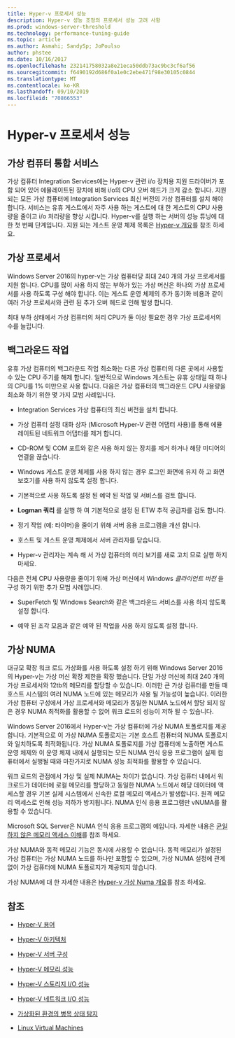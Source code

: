 ```yaml
---
title: Hyper-v 프로세서 성능
description: Hyper-v 성능 조정의 프로세서 성능 고려 사항
ms.prod: windows-server-threshold
ms.technology: performance-tuning-guide
ms.topic: article
ms.author: Asmahi; SandySp; JoPoulso
author: phstee
ms.date: 10/16/2017
ms.openlocfilehash: 232141758032a8e21eca50ddb73ac9bc3cf6af56
ms.sourcegitcommit: f6490192d686f0a1e0c2ebe471f98e30105c0844
ms.translationtype: MT
ms.contentlocale: ko-KR
ms.lasthandoff: 09/10/2019
ms.locfileid: "70866553"
---
```

# <a name="hyper-v-processor-performance"></a>Hyper-v 프로세서 성능


## <a name="virtual-machine-integration-services"></a>가상 컴퓨터 통합 서비스

가상 컴퓨터 Integration Services에는 Hyper-v 관련 i/o 장치용 지원 드라이버가 포함 되어 있어 에뮬레이트된 장치에 비해 i/o의 CPU 오버 헤드가 크게 감소 합니다. 지원 되는 모든 가상 컴퓨터에 Integration Services 최신 버전의 가상 컴퓨터를 설치 해야 합니다. 서비스는 유휴 게스트에서 자주 사용 하는 게스트에 대 한 게스트의 CPU 사용량을 줄이고 i/o 처리량을 향상 시킵니다. Hyper-v를 실행 하는 서버의 성능 튜닝에 대 한 첫 번째 단계입니다. 지원 되는 게스트 운영 체제 목록은 [Hyper-v 개요](https://technet.microsoft.com/library/hh831531.aspx)를 참조 하세요.

## <a name="virtual-processors"></a>가상 프로세서

Windows Server 2016의 hyper-v는 가상 컴퓨터당 최대 240 개의 가상 프로세서를 지원 합니다. CPU를 많이 사용 하지 않는 부하가 있는 가상 머신은 하나의 가상 프로세서를 사용 하도록 구성 해야 합니다. 이는 게스트 운영 체제의 추가 동기화 비용과 같이 여러 가상 프로세서와 관련 된 추가 오버 헤드로 인해 발생 합니다.

최대 부하 상태에서 가상 컴퓨터의 처리 CPU가 둘 이상 필요한 경우 가상 프로세서의 수를 늘립니다.

## <a name="background-activity"></a>백그라운드 작업

유휴 가상 컴퓨터의 백그라운드 작업 최소화는 다른 가상 컴퓨터의 다른 곳에서 사용할 수 있는 CPU 주기를 해제 합니다. 일반적으로 Windows 게스트는 유휴 상태일 때 하나의 CPU를 1% 미만으로 사용 합니다. 다음은 가상 컴퓨터의 백그라운드 CPU 사용량을 최소화 하기 위한 몇 가지 모범 사례입니다.

-   Integration Services 가상 컴퓨터의 최신 버전을 설치 합니다.

-   가상 컴퓨터 설정 대화 상자 (Microsoft Hyper-V 관련 어댑터 사용)를 통해 에뮬레이트된 네트워크 어댑터를 제거 합니다.

-   CD-ROM 및 COM 포트와 같은 사용 하지 않는 장치를 제거 하거나 해당 미디어의 연결을 끊습니다.

-   Windows 게스트 운영 체제를 사용 하지 않는 경우 로그인 화면에 유지 하 고 화면 보호기를 사용 하지 않도록 설정 합니다.

-   기본적으로 사용 하도록 설정 된 예약 된 작업 및 서비스를 검토 합니다.

-   **Logman 쿼리** 를 실행 하 여 기본적으로 설정 된 ETW 추적 공급자를 검토 합니다.

-   정기 작업 (예: 타이머)을 줄이기 위해 서버 응용 프로그램을 개선 합니다.

-   호스트 및 게스트 운영 체제에서 서버 관리자를 닫습니다.

-   Hyper-v 관리자는 계속 해 서 가상 컴퓨터의 미리 보기를 새로 고치 므로 실행 하지 마세요.

다음은 전체 CPU 사용량을 줄이기 위해 가상 머신에서 Windows *클라이언트 버전* 을 구성 하기 위한 추가 모범 사례입니다.

-   SuperFetch 및 Windows Search와 같은 백그라운드 서비스를 사용 하지 않도록 설정 합니다.

-   예약 된 조각 모음과 같은 예약 된 작업을 사용 하지 않도록 설정 합니다.

## <a name="virtual-numa"></a>가상 NUMA

대규모 확장 워크 로드 가상화를 사용 하도록 설정 하기 위해 Windows Server 2016의 Hyper-v는 가상 머신 확장 제한을 확장 했습니다. 단일 가상 머신에 최대 240 개의 가상 프로세서와 12tb의 메모리를 할당할 수 있습니다. 이러한 큰 가상 컴퓨터를 만들 때 호스트 시스템의 여러 NUMA 노드에 있는 메모리가 사용 될 가능성이 높습니다. 이러한 가상 컴퓨터 구성에서 가상 프로세서와 메모리가 동일한 NUMA 노드에서 할당 되지 않은 경우 NUMA 최적화를 활용할 수 없어 워크 로드의 성능이 저하 될 수 있습니다.

Windows Server 2016에서 Hyper-v는 가상 컴퓨터에 가상 NUMA 토폴로지를 제공 합니다. 기본적으로 이 가상 NUMA 토폴로지는 기본 호스트 컴퓨터의 NUMA 토폴로지와 일치하도록 최적화됩니다. 가상 NUMA 토폴로지를 가상 컴퓨터에 노출하면 게스트 운영 체제와 이 운영 체제 내에서 실행되는 모든 NUMA 인식 응용 프로그램이 실제 컴퓨터에서 실행될 때와 마찬가지로 NUMA 성능 최적화를 활용할 수 있습니다.

워크 로드의 관점에서 가상 및 실제 NUMA는 차이가 없습니다. 가상 컴퓨터 내에서 워크로드가 데이터에 로컬 메모리를 할당하고 동일한 NUMA 노드에서 해당 데이터에 액세스할 경우 기본 실제 시스템에서 신속한 로컬 메모리 액세스가 발생합니다. 원격 메모리 액세스로 인해 성능 저하가 방지됩니다. NUMA 인식 응용 프로그램만 vNUMA를 활용할 수 있습니다.

Microsoft SQL Server은 NUMA 인식 응용 프로그램의 예입니다. 자세한 내용은 [균일 하지 않은 메모리 액세스 이해](https://technet.microsoft.com/library/ms178144.aspx)를 참조 하세요.

가상 NUMA와 동적 메모리 기능은 동시에 사용할 수 없습니다. 동적 메모리가 설정된 가상 컴퓨터는 가상 NUMA 노드를 하나만 포함할 수 있으며, 가상 NUMA 설정에 관계없이 가상 컴퓨터에 NUMA 토폴로지가 제공되지 않습니다.

가상 NUMA에 대 한 자세한 내용은 [Hyper-v 가상 Numa 개요](https://technet.microsoft.com/library/dn282282.aspx)를 참조 하세요.

## <a name="see-also"></a>참조

-   [Hyper-V 용어](terminology.md)

-   [Hyper-V 아키텍처](architecture.md)

-   [Hyper-V 서버 구성](configuration.md)

-   [Hyper-V 메모리 성능](memory-performance.md)

-   [Hyper-V 스토리지 I/O 성능](storage-io-performance.md)

-   [Hyper-V 네트워크 I/O 성능](network-io-performance.md)

-   [가상화된 환경의 병목 상태 탐지](detecting-virtualized-environment-bottlenecks.md)

-   [Linux Virtual Machines](linux-virtual-machine-considerations.md)
